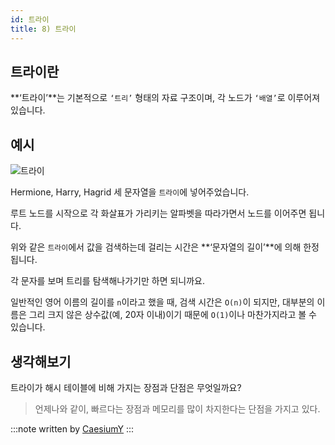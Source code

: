 ```yaml
---
id: 트라이
title: 8) 트라이
---
```


## 트라이란

**‘트라이’**는 기본적으로 `‘트리’` 형태의 자료 구조이며, 각 노드가 `‘배열’`로 이루어져있습니다.

## 예시

![트라이](https://cs50.harvard.edu/x/2020/notes/5/trie.png)

Hermione, Harry, Hagrid 세 문자열을 `트라이`에 넣어주었습니다.

루트 노드를 시작으로 각 화살표가 가리키는 알파벳을 따라가면서 노드를 이어주면 됩니다.

위와 같은 `트라이`에서 값을 검색하는데 걸리는 시간은 **‘문자열의 길이’**에 의해 한정됩니다.

각 문자를 보며 트리를 탐색해나가기만 하면 되니까요.

일반적인 영어 이름의 길이를 `n`이라고 했을 때, 검색 시간은 `O(n)`이 되지만, 대부분의 이름은 그리 크지 않은 상수값(예, 20자 이내)이기 때문에 `O(1)`이나 마찬가지라고 볼 수 있습니다.

## 생각해보기

트라이가 해시 테이블에 비해 가지는 장점과 단점은 무엇일까요?

> 언제나와 같이, 빠르다는 장점과 메모리를 많이 차지한다는 단점을 가지고 있다.

:::note
written by [CaesiumY](https://github.com/CaesiumY)
:::
